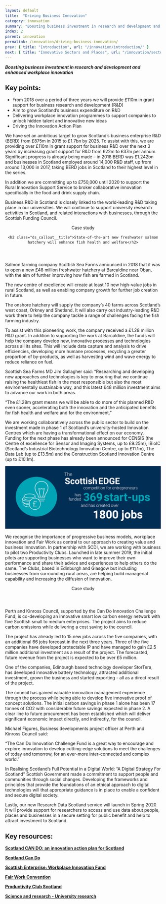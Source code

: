 ```yaml
---
layout: default
title:  "Driving Business Innovation"
category: innovation
summary: "Boosting business investment in research and development and enhanced workplace innovation"
index: 2
parent: innovation
permalink: /innovation/driving-business-innovation/
prev: { title: "Introduction", url: "/innovation/introduction/" }
next: { title: "Innovative Sectors and Places", url: "/innovation/sectors-and-places/" }
---
```

***Boosting business investment in research and development and enhanced workplace innovation***

## Key points:

* From 2018 over a period of three years we will provide £110m in grant support for business research and development (R&D)
* Aim to grow Scotland’s business expenditure on R&D
* Delivering workplace innovation programmes to support companies to unlock hidden talent and innovative new ideas
* Driving the Innovation Action Plan

We have set an ambitious target to grow Scotland’s business enterprise R&D (BERD) from £875m in 2015 to £1.7bn by 2025. To assist with this, we are providing over £110m in grant support for business R&D over the next 3 years by increasing grant support for R&D from £22m to £37m per annum. Significant progress is already being made – in 2018 BERD was £1.242bn and businesses in Scotland employed around 14,000 R&D staff, up from around 13,000 in 2017, taking BERD jobs in Scotland to their highest level in the series.  

In addition we are committing up to £750,000 until 2020 to support the Rural Innovation Support Service to broker collaborative innovation specifically in the food and drink supply chain.  

Business R&D in Scotland is closely linked to the world-leading R&D taking place in our universities. We will continue to support university research activities in Scotland, and related interactions with businesses, through the Scottish Funding Council.  

<div class="ds_callout">
<header>
    <div class="ds_callout__label ds_content-label">Case study</div>

    <h2 class="ds_callout__title">State-of-the-art new freshwater salmon hatchery will enhance fish health and welfare</h2>
</header>

<div class="ds_callout__content" markdown="1">
Salmon farming company Scottish Sea Farms announced in 2018 that it was to open a new £48 million freshwater hatchery at Barcaldine near Oban, with the aim of further improving how fish are farmed in Scotland.

The new centre of excellence will create at least 10 new high-value jobs in rural Scotland, as well as enabling company growth for further job creation in future.

The onshore hatchery will supply the company’s 40 farms across Scotland’s west coast, Orkney and Shetland. It will also carry out industry-leading R&D work there to help the company tackle a range of challenges facing the fish farming industry.

To assist with this pioneering work, the company received a £1.28 million R&D grant. In addition to supporting the work at Barcaldine, the funds will help the company develop new, innovative processes and technologies across all its sites. This will include data capture and analysis to drive efficiencies, developing more humane processes, recycling a greater proportion of by-products, as well as harvesting wind and wave energy to reduce reliance on fuel.

Scottish Sea Farms MD Jim Gallagher said: “Researching and developing new approaches and technologies is key to ensuring that we continue raising the healthiest fish in the most responsible but also the most environmentally sustainable way, and this latest £48 million investment aims to advance our work in both areas.

“The £1.28m grant means we will be able to do more of this planned R&D even sooner, accelerating both the innovation and the anticipated benefits for fish health and welfare and for the environment.”
</div>
</div>

We are working collaboratively across the public sector to build on the investment made in phase 1 of Scotland’s university-hosted Innovation Centres which are having a transformational effect on our economy. Funding for the next phase has already been announced for CENSIS (the Centre of excellence for Sensor and Imaging Systems, up to £9.25m), IBioIC (Scotland’s Industrial Biotechnology Innovation Centre, up to £11.1m), The Data Lab (up to £13.5m) and the Construction Scotland Innovation Centre (up to £10.1m).  


![The Scottish Edge competition for entrepreneurs has funded 369 start-ups and has created over 1800 jobs](/assets/images/infographics/Innovation.9.jpg)

We recognise the importance of progressive business models, workplace innovation and Fair Work as central to our approach to creating value and business innovation. In partnership with SCDI, we are working with business to pilot two Productivity Clubs. Launched in late summer 2019, the initial pilots are supporting businesses who want to improve their own performance and share their advice and experiences to help others do the same. The Clubs, based in Edinburgh and Glasgow but including businesses from surrounding rural areas, are helping build managerial capability and increasing the diffusion of innovation.

<div class="ds_callout">
<header>
    <div class="ds_callout__label ds_content-label">Case study</div>
</header>

<div class="ds_callout__content" markdown="1">
Perth and Kinross Council, supported by the Can Do Innovation Challenge Fund, is co-developing an innovative smart low carbon energy network with five Scottish small to medium enterprises. The project aims to reduce carbon emissions while delivering a cost saving to the council.

The project has already led to 15 new jobs across the five companies, with an additional 66 jobs forecast in the next three years. Three of the five companies have developed protectable IP and have managed to gain £2.5 million additional investment as a result of the project. The forecasted, future revenue from the project is expected to be over £5 million.

One of the companies, Edinburgh based technology developer StorTera, has developed innovative battery technology, attracted additional investment, grown the business and started exporting - all as a direct result of the project.

The council has gained valuable innovation management experience through the process while being able to develop five innovative proof of concept solutions. The initial carbon savings in phase 1 alone has been 17 tonnes of CO2 with considerable future savings expected in phase 2. A clear line to future procurement has been established which will deliver significant economic impact directly, and indirectly, for the council.

Michael Figures, Business developments project officer at Perth and Kinross Council said:

“The Can Do Innovation Challenge Fund is a great way to encourage and explore innovation to develop cutting-edge solutions to meet the challenges of today and tomorrow, for an ever-more inter-connected and complex world.”
</div>
</div>

In Realising Scotland’s Full Potential in a Digital World: “A Digital Strategy For Scotland” Scottish Government made a commitment to support people and communities through social changes. Developing the frameworks and principles that provide the foundations of an ethical approach to digital technologies will that appropriate guidance is in place to enable a confident and secure digital society.

Lastly, our new Research Data Scotland service will launch in Spring 2020. It will provide support for researchers to access and use data about people, places and businesses in a secure setting for public benefit and help to attract investment to Scotland.

## Key resources:

**[Scotland CAN DO: an innovation action plan for Scotland](https://www.gov.scot/publications/scotland-innovation-action-plan-scotland/)**

**[Scotland Can Do](https://www.cando.scot/)**

**[Scottish Enterprise: Workplace Innovation Fund](https://www.scottish-enterprise.com/support-for-businesses/funding-and-grants/growing-your-business/workplace-innovation-fund)**

**[Fair Work Convention](http:s//www.fairworkconvention.scot/)**

**[Productivity Club Scotland](https://www.productivity.scot/)**

**[Science and research - University research](https://www.gov.scot/policies/science-and-research/university-research/)**

